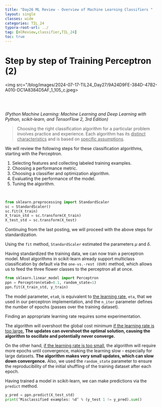 ```yaml
---
title: "Day26 ML Review - Overview of Machine Learning Classifiers "
layout: single
classes: wide
categories: TIL_24
typora-root-url: ../
tag: [mlReview,classifier,TIL_24]
toc: true 
---
```


# Step by step of Training Perceptron (2)

<img src="/blog/images/2024-07-17-TIL24_Day27/9A24D9FE-384D-47B2-A010-DC1A8384D5AF_1_105_c.jpeg> 

<br><br>

*(Python Machine Learning: Machine Learning and Deep Learning with Python, scikit-learn, and TensorFlow 2, 3rd Edition)*

> Choosing the right classification algorithm for a particular problem involves practice and experience. Each algorithm has its <u>distinct characteristics</u> and is based on <u>specific assumptions</u>.

We will review the following steps for these classification algorithms, starting with the Perceptron. 

1. Selecting features and collecting labeled training examples.
2. Choosing a performance metric.
3. Choosing a classifier and optimization algorithm.
4. Evaluating the performance of the model.
5. Tuning the algorithm.

<br>

```python
from sklearn.preprocessing import StandardScaler
sc = StandardScaler()
sc.fit(X_train)
X_train_std = sc.transform(X_train)
X_test_std = sc.transform(X_test)
```

Continuing from the last posting, we will proceed with the above steps for standardization.

Using the `fit` method, `StandardScaler` estimated the parameters $\mu$ and $\delta$. 

Having standardized the training data, we can now train a perceptron model. Most algorithms in scikit-learn already support multiclass classification by default via the `one-vs.-rest (OVR)` method, which allows us to feed the three flower classes to the perceptron all at once. 



```python
from sklearn.linear_model import Perceptron
ppn = Perceptron(eta0=0.1, random_state=1)
ppn.fit(X_train_std, y_train)
```



The model parameter, `eta0`, is equivalent to <u>the learning rate</u>, `eta`, that we used in our perceptron implementation, and the `n_iter` parameter defines the number of epochs (passes over the training dataset).

Finding an appropriate learning rate requires some experimentation. 

The algorithm will overshoot the global cost minimum <u>if the learning rate is too large.</u> **The updates can overshoot the optimal solution, causing the algorithm to oscillate and potentially never converge.** 

On the other hand, <u>if the learning rate is too small</u>, the algorithm will require more epochs until convergence, making the learning slow - especially for large datasets. **The algorithm makes very small updates, which can slow down convergence.** Also, we used the `random_state` parameter to ensure the reproducibility of the initial shuffling of the training dataset after each epoch.

Having trained a model in scikit-learn, we can make predictions via the `predict` method.



```python
y_pred = ppn.predict(X_test_std)
print(‘Misclassified examples: %d’ % (y_test 1 != y_pred).sum()
```

<br>

